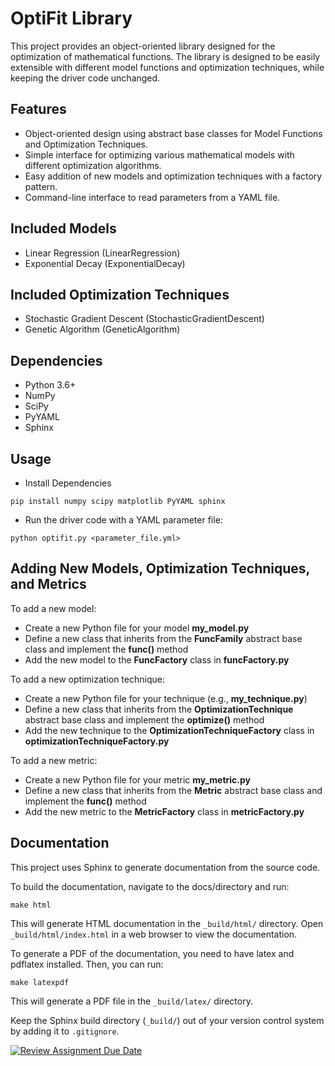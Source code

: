 # OptiFit Library
This project provides an object-oriented library designed for the optimization of mathematical functions. The library is designed to be easily extensible with different model functions and optimization techniques, while keeping the driver code unchanged.

## Features
- Object-oriented design using abstract base classes for Model Functions and Optimization Techniques.
- Simple interface for optimizing various mathematical models with different optimization algorithms.
- Easy addition of new models and optimization techniques with a factory pattern.
- Command-line interface to read parameters from a YAML file.

## Included Models
 - Linear Regression (LinearRegression)
 - Exponential Decay (ExponentialDecay)

## Included Optimization Techniques
- Stochastic Gradient Descent (StochasticGradientDescent)
- Genetic Algorithm (GeneticAlgorithm)

## Dependencies
- Python 3.6+
- NumPy
- SciPy
- PyYAML
- Sphinx

## Usage
- Install Dependencies
```
pip install numpy scipy matplotlib PyYAML sphinx
```
- Run the driver code with a YAML parameter file:
```
python optifit.py <parameter_file.yml>
```

## Adding New Models, Optimization Techniques, and Metrics
To add a new model:
- Create a new Python file for your model **my_model.py**
- Define a new class that inherits from the **FuncFamily** abstract base class and implement the **func()** method
- Add the new model to the **FuncFactory** class in **funcFactory.py**

To add a new optimization technique:
- Create a new Python file for your technique (e.g., **my_technique.py**)
- Define a new class that inherits from the **OptimizationTechnique** abstract base class and implement the **optimize()** method
- Add the new technique to the **OptimizationTechniqueFactory** class in **optimizationTechniqueFactory.py**

To add a new metric:
- Create a new Python file for your metric **my_metric.py**
- Define a new class that inherits from the **Metric** abstract base class and implement the **func()** method
- Add the new metric to the **MetricFactory** class in **metricFactory.py**


## Documentation
This project uses Sphinx to generate documentation from the source code.

To build the documentation, navigate to the docs/directory and run:

```
make html
```

This will generate HTML documentation in the `_build/html/` directory. Open `_build/html/index.html` in a web browser to view the documentation.

To generate a PDF of the documentation, you need to have latex and pdflatex installed. Then, you can run:

```
make latexpdf
```

This will generate a PDF file in the `_build/latex/` directory. 

Keep the Sphinx build directory (`_build/`) out of your version control system by adding it to `.gitignore`.

[![Review Assignment Due Date](https://classroom.github.com/assets/deadline-readme-button-24ddc0f5d75046c5622901739e7c5dd533143b0c8e959d652212380cedb1ea36.svg)](https://classroom.github.com/a/8Z1lxzU_)
